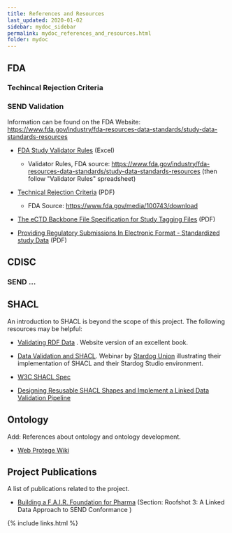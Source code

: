 ```yaml
---
title: References and Resources
last_updated: 2020-01-02
sidebar: mydoc_sidebar
permalink: mydoc_references_and_resources.html
folder: mydoc
---
```


## FDA
### Techincal Rejection Criteria

### SEND Validation
Information can be found on the FDA Website: https://www.fda.gov/industry/fda-resources-data-standards/study-data-standards-resources

* [FDA Study Validator Rules](FDA/FDA-Validator-Rules.xlsx) (Excel)
   * Validator Rules, FDA source:  https://www.fda.gov/industry/fda-resources-data-standards/study-data-standards-resources  (then follow "Validator Rules" spreadsheet)
* [Technical Rejection Criteria](FDA/Technical-Rejection-Criteria-Final-v20190122.pdf)  (PDF)
   * FDA Source: https://www.fda.gov/media/100743/download

* [The eCTD Backbone File Specification for Study Tagging Files](FDA/STFV2-6-1.pdf)  (PDF)

* [Providing Regulatory Submissions In Electronic Format - Standardized study Data](FDA/ProvideRegSubInEleFormat-StandardizedStudyDataGuidance.pdf) (PDF)

## CDISC
### SEND ...


## SHACL
An introduction to SHACL is beyond the scope of this project. The following resources may be helpful:

* [Validating RDF Data](https://book.validatingrdf.com/) . Website version of an excellent book.
* [Data Validation and SHACL](https://fetch.stardog.com/training-data-validation/). Webinar by [Stardog Union](https://www.stardog.com/) illustrating their implementation of SHACL and their Stardog Studio environment.
* [W3C SHACL Spec](https://www.w3.org/TR/shacl/)

* [Designing Resusable SHACL Shapes and Implement a Linked Data Validation Pipeline](https://journal.code4lib.org/articles/14711)


## Ontology
<font class='toBeAdded'>Add: References about ontology and ontology development.</font>

* [Web Protege Wiki](https://protegewiki.stanford.edu/wiki/WebProtege)

## Project Publications
<font class='toBeAdded'>A list of publications related to the project.</font>
* [Building a F.A.I.R. Foundation for Pharma](https://www.phusewiki.org/docs/2019%20Amsterdam/Papers_presentations/TT/TT%20Final%20Papers/TT01.pdf) (Section: Roofshot 3: A Linked Data Approach to SEND Conformance )


{% include links.html %}
